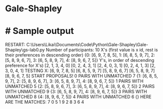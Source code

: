 # Gale-Shapley

# # Sample output
 RESTART: C:\Users\Likai\Documents\Code\Python\Gale-Shapley\Gale-Shapley\gs-lab0.py 
Number of participants:
10
X's (first value is x id, rest is their preferences in descending order)
{0: [6, 9, 7, 8, 5], 1: [6, 8, 5, 9, 7], 2: [5, 8, 9, 6, 7], 3: [6, 5, 8, 9, 7], 4: [8, 9, 6, 7, 5]}
Y's, in order of descending preference for X's)
[2, 1, 3, 4, 0]
[0, 2, 4, 3, 1]
[2, 4, 0, 3, 1]
[0, 2, 4, 1, 3]
[2, 3, 0, 4, 1]
TESTING X:
[6, 9, 7, 8, 5]
[6, 8, 5, 9, 7]
[5, 8, 9, 6, 7]
[6, 5, 8, 9, 7]
[8, 9, 6, 7, 5]
START PROPOSALS!
0 PAIRS WITH UNMATCHED 7
{1: [6, 8, 5, 9, 7], 2: [5, 8, 9, 6, 7], 3: [6, 5, 8, 9, 7], 4: [8, 9, 6, 7, 5]}
1 PAIRS WITH UNMATCHED 5
{2: [5, 8, 9, 6, 7], 3: [6, 5, 8, 9, 7], 4: [8, 9, 6, 7, 5]}
2 PAIRS WITH UNMATCHED 9
{3: [6, 5, 8, 9, 7], 4: [8, 9, 6, 7, 5]}
3 PAIRS WITH UNMATCHED 8
{4: [8, 9, 6, 7, 5]}
4 PAIRS WITH UNMATCHED 6
{}
HERE ARE THE MATCHES:
7 0
5 1
9 2
8 3
6 4